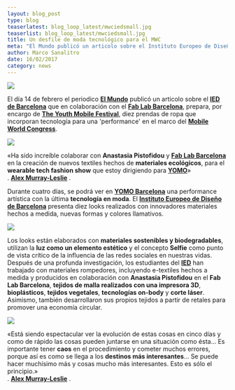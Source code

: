 ```yaml
---
layout: blog_post
type: blog
teaserlatest: blog_loop_latest/mwciedsmall.jpg
teaserlist: blog_loop_latest/mwciedsmall.jpg
title: Un desfile de moda tecnológico para el MWC
meta: "El Mundo publicó un articolo sobre el Instituto Europeo de Diseño de Barcelona que en colaboración con el Fab Lab Barcelona, prepara, por encargo de The Youth Mobile Festival, diez prendas de ropa que incorporan tecnología para una 'performance' en el marco del Mobile World Congress."
author: Marco Sanalitro
date: 16/02/2017 
category: news
---
```


<img src= "http://www.fablabbcn.org/img/blog/blog_loop_latest/mwcied2.jpg" align="middle"> 
<br>

El día 14 de febrero el periodico <strong><a href="http://www.elmundo.es/economia/2017/02/14/58a2d83146163fde5a8b458c.html">El Mundo</a></strong> publicó un articolo sobre el <strong><a href="http://iedbarcelona.es/">IED de Barcelona</a></strong> que en colaboración con el <strong><a href="https://fablabbcn.org/index.html">Fab Lab Barcelona</a></strong>, prepara, por encargo de <strong><a href="http://www.mwcyomo.com/bcn/">The Youth Mobile Festival</a></strong>, diez prendas de ropa que incorporan tecnología para una 'performance' en el marco del <strong><a href="https://www.mobileworldcongress.com/">Mobile World Congress</a></strong>.

<img src= "http://www.fablabbcn.org/img/blog/blog_loop_latest/mwcied1.jpg" align="middle"> 
<br>

«Ha sido increíble colaborar con <strong>Anastasia Pistofidou</strong> y <strong><a href="https://fablabbcn.org/index.html">Fab Lab Barcelona</a></strong> en la creación de nuevos textiles hechos de <strong>materiales ecológicos</strong>, para el <strong>wearable tech fashion show</strong> que estoy dirigiendo para <strong><a href="http://www.mwcyomo.com/bcn/">YOMO</a></strong>»<br> . <strong><a href="http:https://www.instagram.com/alexmurrayleslie/">Alex Murray-Leslie</a></strong> .<br>

Durante cuatro días, se podrá ver en <strong><a href="http://www.mwcyomo.com/bcn/">YOMO Barcelona</a></strong> una performance artística con la última <strong>tecnología en moda</strong>. El <strong><a href="http://iedbarcelona.es/">Instituto Europeo de Diseño de Barcelona</a></strong> presenta diez looks realizados con innovadores materiales hechos a medida, nuevas formas y colores llamativos.<br>

<img src= "http://www.fablabbcn.org/img/blog/blog_loop_latest/mwcied3.jpg" align="middle"> 
<br>

Los looks están elaborados con <strong>materiales sostenibles y biodegradables</strong>, utilizan la <strong>luz como un elemento estético</strong> y el concepto <strong>Selfie</strong> como punto de vista crítico de la influencia de las redes sociales en nuestras vidas. Después de una profunda investigación, los estudiantes del <strong><a href="http://iedbarcelona.es/">IED</a></strong> han trabajado con materiales rompedores, incluyendo e-textiles hechos a medida y producidos en colaboración con <strong>Anastasia Pistofidou</strong> en el <strong>Fab Lab Barcelona</strong>, <strong>tejidos de malla realizados con una impresora 3D</strong>, <strong>bioplásticos</strong>, <strong>tejidos vegetales</strong>, <strong>tecnologías on-body</strong> y <strong>corte láser</strong>. Asimismo, también desarrollaron sus propios tejidos a partir de retales para promover una economía circular.<br>

<img src= "http://www.fablabbcn.org/img/blog/blog_loop_latest/mwcied4.jpg" align="middle"> 
<br>

«Está siendo espectacular ver la evolución de estas cosas en cinco días y como de rápido las cosas pueden juntarse en una situación como ésta... Es importante tener <strong>caos</strong> en el procedimiento y cometer muchos errores, porque así es como se llega a los <strong>destinos más interesantes</strong>... Se puede hacer muchísimo más y cosas mucho más interesantes. Esto es sólo el principio.»<br>
. <strong><a href="http:https://www.instagram.com/alexmurrayleslie/">Alex Murray-Leslie</a></strong> .<br>




